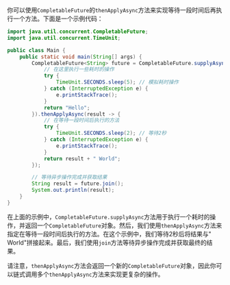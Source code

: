 你可以使用`CompletableFuture`的`thenApplyAsync`方法来实现等待一段时间后再执行一个方法。下面是一个示例代码：

```java
import java.util.concurrent.CompletableFuture;
import java.util.concurrent.TimeUnit;

public class Main {
    public static void main(String[] args) {
        CompletableFuture<String> future = CompletableFuture.supplyAsync(() -> {
            // 在这里执行一些耗时的操作
            try {
                TimeUnit.SECONDS.sleep(5); // 模拟耗时操作
            } catch (InterruptedException e) {
                e.printStackTrace();
            }
            return "Hello";
        }).thenApplyAsync(result -> {
            // 在等待一段时间后执行的方法
            try {
                TimeUnit.SECONDS.sleep(2); // 等待2秒
            } catch (InterruptedException e) {
                e.printStackTrace();
            }
            return result + " World";
        });

        // 等待异步操作完成并获取结果
        String result = future.join();
        System.out.println(result);
    }
}
```

在上面的示例中，`CompletableFuture.supplyAsync`方法用于执行一个耗时的操作，并返回一个`CompletableFuture`对象。然后，我们使用`thenApplyAsync`方法来指定在等待一段时间后执行的方法。在这个示例中，我们等待2秒后将结果与" World"拼接起来。最后，我们使用`join`方法等待异步操作完成并获取最终的结果。

请注意，`thenApplyAsync`方法会返回一个新的`CompletableFuture`对象，因此你可以链式调用多个`thenApplyAsync`方法来实现更复杂的操作。